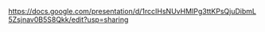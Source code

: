 https://docs.google.com/presentation/d/1rccIHsNUvHMIPg3ttKPsQjuDibmL5Zsjnav0B5S8Qkk/edit?usp=sharing
